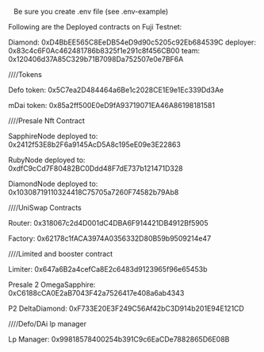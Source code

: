 `
`
Be sure you create .env file (see .env-example)

Following are the Deployed contracts on Fuji Testnet:

Diamond: 0xD4BbEE565C8EeDB54eD9d90c5205c92Eb684539C
deployer: 0x83c4c6F0Ac462481786b8325f1e291c8f456CB00
team: 0x120406d37A85C329b71B7098Da752507e0e7BF6A

////Tokens

Defo token:  0x5C7ea2D484464a6Be1c2028CE1E9e1Ec339Dd3Ae

mDai token:  0x85a2ff500E0eD9fA93719071EA46A86198181581

////Presale Nft Contract

SapphireNode deployed to: 0x2412f53E8b2F6a9145AcD5A8c195eE09e3E22863

RubyNode deployed to: 0xdfC9cCd7F80482BC0Ddd48F7dE737b121471D328

DiamondNode deployed to: 0x10308719110324418C75705a7260F74582b79Ab8

////UniSwap Contracts

Router: 0x318067c2d4D001dC4DBA6F914421DB4912Bf5905

Factory: 0x62178c1fACA3974A0356332D80B59b9509214e47

////Limited and booster contract

Limiter: 0x647a6B2a4cefCa8E2c6483d9123965f96e65453b

Presale 2 OmegaSapphire: 0xC6188cCA0E2aB7043F42a7526417e408a6ab4343

P2 DeltaDiamond: 0xF733E20E3F249C56Af42bC3D914b201E94E121CD

////Defo/DAi lp manager

Lp Manager: 0x99818578400254b391C9c6EaCDe7882865D6E08B
